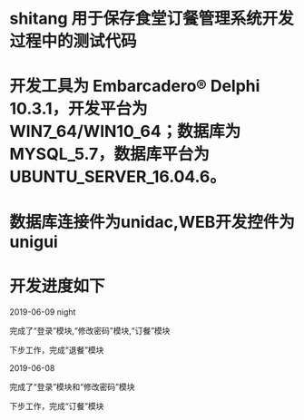 # shitang 用于保存食堂订餐管理系统开发过程中的测试代码
#
# 开发工具为 Embarcadero® Delphi 10.3.1，开发平台为WIN7_64/WIN10_64；数据库为MYSQL_5.7，数据库平台为UBUNTU_SERVER_16.04.6。
#
# 数据库连接件为unidac,WEB开发控件为unigui
#
# 开发进度如下

2019-06-09 night

完成了“登录”模块,“修改密码”模块,“订餐”模块

下步工作，完成“退餐”模块

2019-06-08

完成了“登录”模块和“修改密码”模块

下步工作，完成“订餐”模块